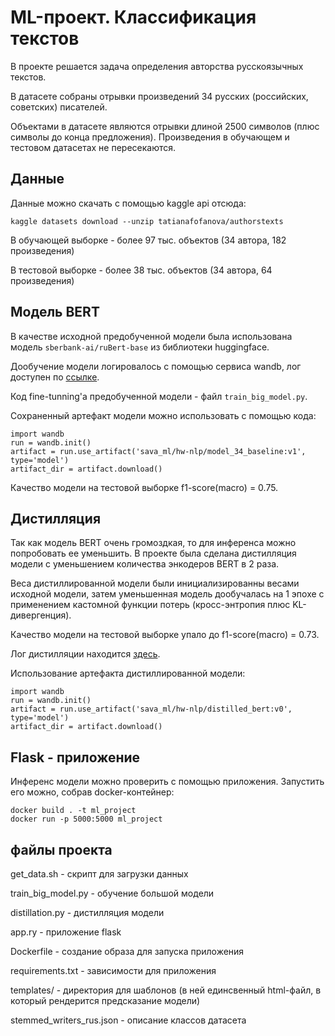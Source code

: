 # ML-проект. Классификация текстов

В проекте решается задача определения авторства русскоязычных текстов. 

В датасете собраны отрывки произведений 34 русских (российских, советских) писателей. 

Объектами в датасете являются отрывки длиной 2500 символов (плюс символы до конца предложения). Произведения в обучающем и тестовом датасетах не пересекаются.

## Данные

Данные можно скачать с помощью kaggle api отсюда:
  
<pre><code>kaggle datasets download --unzip tatianafofanova/authorstexts
</code></pre>
  

В обучающей выборке - более 97 тыс. объектов (34 автора, 182 произведения)

В тестовой выборке - более 38 тыс. объектов (34 автора, 64 произведения)

## Модель BERT

В качестве исходной предобученной модели была использована модель <code>sberbank-ai/ruBert-base</code> из библиотеки huggingface.

Дообучение модели логировалось с помощью сервиса wandb, лог доступен по <a href="https://wandb.ai/sava_ml/hw-nlp/runs/17qity9i/overview?workspace=user-sava_ml">ссылке</a>.

Код fine-tunning'а предобученной модели - файл <code>train_big_model.py</code>.

Сохраненный артефакт модели можно использовать с помощью кода:

<pre><code>import wandb
run = wandb.init()
artifact = run.use_artifact('sava_ml/hw-nlp/model_34_baseline:v1', type='model')
artifact_dir = artifact.download()
</code></pre>

Качество модели на тестовой выборке f1-score(macro) = 0.75.

## Дистилляция

Так как модель BERT очень громоздкая, то для инференса можно попробовать ее уменьшить. В проекте была сделана дистилляция модели с уменьшением количества энкодеров BERT в 2 раза. 

Веса дистиллированной модели были инициализированны весами исходной модели, затем уменьшенная модель дообучалась на 1 эпохе с применением кастомной функции потерь (кросс-энтропия плюс KL-дивергенция).

Качество модели на тестовой выборке упало до f1-score(macro) = 0.73.

Лог дистилляции находится <a href="https://wandb.ai/sava_ml/uncategorized/runs/vsy952jo/overview?workspace=user-sava_ml">здесь</a>.

Использование артефакта дистиллированной модели:

<pre><code>import wandb
run = wandb.init()
artifact = run.use_artifact('sava_ml/hw-nlp/distilled_bert:v0', type='model')
artifact_dir = artifact.download()
</code></pre>

## Flask - приложение

Инференс модели можно проверить с помощью приложения. Запустить его можно, собрав docker-контейнер:

<pre><code>docker build . -t ml_project
docker run -p 5000:5000 ml_project
</code></pre>


## файлы проекта
get_data.sh - скрипт для загрузки данных

train_big_model.py - обучение большой модели

distillation.py - дистилляция модели

app.ry - приложение flask

Dockerfile - создание образа для запуска приложения

requirements.txt - зависимости для приложения

templates/ -  директория для шаблонов (в ней единсвенный html-файл, в который рендерится предсказание модели)

stemmed_writers_rus.json - описание классов датасета
